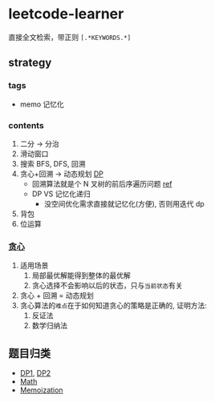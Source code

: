 # leetcode-learner

直接全文检索，带正则 `[.*KEYWORDS.*]`

## strategy

### tags

- memo 记忆化

### contents

1. 二分 $\to$ 分治
2. 滑动窗口
3. 搜索 BFS, DFS, 回溯
4. 贪心+回溯 $\to$ 动态规划 [DP][dp-oiwiki]
   - 回溯算法就是个 N 叉树的前后序遍历问题 [ref][fa1]
   - DP VS 记忆化递归
     - 没空间优化需求直接就记忆化(方便), 否则用迭代 dp
5. 背包
6. 位运算

### [贪心][91lecture-greddy]

1. 适用场景
   1. 局部最优解能得到整体的最优解
   2. 贪心选择不会影响以后的状态，只与`当前状态`有关
2. 贪心 + 回溯 = 动态规划
3. 贪心算法的`难点`在于如何知道贪心的策略是正确的, 证明方法:
   1. 反证法
   2. 数学归纳法

## 题目归类

- [DP1][dp-1], [DP2][dp-2]
- [Math][math]
- [Memoization][memoization]

[math]: http://www.leetcodecn.com/pages/255f98/#leetcode-%E9%A2%98%E8%A7%A3---%E6%95%B0%E5%AD%A6
[memoization]: https://leetcode-cn.com/tag/memoization/
[dp-oiwiki]: https://oi-wiki.org/dp/
[dp-1]: https://leetcode-cn.com/tag/dynamic-programming/problemset/
[dp-2]: https://github.com/leetcode-pp/91alg-3/blob/master/lecture/topic-dp.md

<!-- REFER: 91alg -->

[91lecture-greddy]: https://github.com/leetcode-pp/91alg-3/blob/master/lecture/topic-greedy.md

<!-- REFER: fa -->

[fa1]: https://github.com/labuladong/fucking-algorithm/blob/master/%E7%AE%97%E6%B3%95%E6%80%9D%E7%BB%B4%E7%B3%BB%E5%88%97/%E5%AD%A6%E4%B9%A0%E6%95%B0%E6%8D%AE%E7%BB%93%E6%9E%84%E5%92%8C%E7%AE%97%E6%B3%95%E7%9A%84%E9%AB%98%E6%95%88%E6%96%B9%E6%B3%95.md

